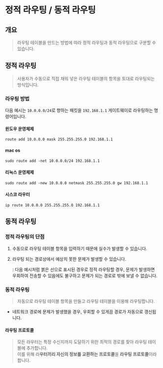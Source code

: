 # 정적 라우팅 / 동적 라우팅

## 개요&#x20;

> 라우팅 테이블을 만드는 방법에 따라 정적 라우팅과 동적 라우팅으로 구분할 수 있습니다.&#x20;



## 정적 라우팅&#x20;

> 사용자가 수동으로 직접 채워 넣은 라우팅 테이블의 항목을 토대로 라우팅되는 방식입니다.&#x20;

### 라우팅 방법&#x20;

다음 예시는 `10.0.0.0/24`로 향하는 패킷을 `192.168.1.1` 게이트웨이로 라우팅하는 명령어입니다.&#x20;

#### 윈도우 운영체제

```
route add 10.0.0.0 mask 255.255.255.0 192.168.1.1 
```

#### mac os&#x20;

```
sudo route add -net 10.0.0.0/24 192.168.1.1 
```

#### 리눅스 운영체제&#x20;

```
sudo route add -new 10.0.0.0 netmask 255.255.255.0 gw 192.168.1.1 
```

#### 시스코 라우터&#x20;

```
ip route 10.0.0.0 255.255.255.0 192.168.1.1 
```





## 동적 라우팅&#x20;

### 정적 라우팅의 단점&#x20;

1. 수동으로 라우팅 테이블 항목을 입력하기 때문에 실수가 발생할 수 있습니다.
2.  라우팅 되는 경로상에서 예상치 못한 문제가 발생할 수 있습니다.&#x20;

    : 다음 예시처럼 붉은 선으로 표시된 경우로 정적 라우팅할 경우, 문제가 발생하면 우회하여 전송할 수 있음에도 불구하고 문제가 되는 경로로 밖에 보낼 수 없습니다.&#x20;

### 동적 라우팅&#x20;

> 자동으로 라우팅 테이블 항목을 만들고 라우팅 테이블을 이용해 라우팅합니다.&#x20;



* 네트워크 경로에 문제가 발생했을 경우, 우회할 수 있게끔 경로가 자동으로 갱신됩니다.&#x20;



#### 라우팅 프로토콜&#x20;

> 모든 라우터는 특정 수신지까지 도달하기 위한 최적의 경로를 찾아 라우팅 테이블에 추가합니다. \
> 이를 위해 라**우터끼리 자신의 정보를 교환하는 프로토콜**을 **라우팅 프로토콜**이라합니다.
